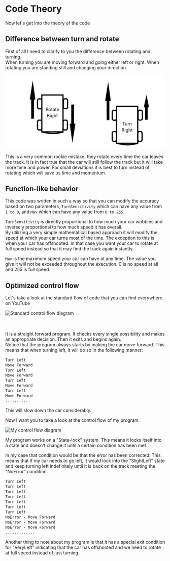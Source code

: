 # Code Theory

Now let's get into the theory of the code

## Difference between turn and rotate

First of all I need to clarify to you the difference between rotating and turning.<br> When turning you are moving forward and going either left or right. When rotating you are standing still and changing your direction.

![Difference between Turning and Rotating](/images/Turn%20&%20Rotate.png)

This is a very common rookie mistake, they rotate every time the car leaves the track. It is in fact true that the car will still follow the track but it will take more time and power. For small deviations it is best to turn instead of rotating which will save us time and momentum.

## Function-like behavior
This code was written in such a way so that you can modify the accuracy based on two parameters, ```TurnSensitivity``` which can have any value from ```1 to 0```, and ```Max``` which can have any value from ```0 to 255```.

```TurnSensitivity``` is directly proportional to how much your car wobbles and inversely proportional to how much speed it has overall.<br>
By utilizing a very simple mathematical based approach it will modify the speed at which your car turns most of the time. The exception to this is when your car has offshooted. In that case you want your car to rotate at full speed instead so that it may find the track again instantly.

```Max``` is the maximum speed your car can have at any time. The value you give it will not be exceeded throughout the execution. 0 is no speed at all and 255 is full speed.
## Optimized control flow
Let's take a look at the standard flow of code that you can find everywhere on YouTube<br>

![Standard control flow diagram](/images/Standard%20Control%20Flow.png)<br><br><br>

It is a straight forward program. It checks every single possibility and makes an appropriate decision. Then it exits and begins again. <br> Notice that the program always starts by making the car move forward. This means that when turning left, it will do so in the following manner:
```
Turn Left
Move Forward
Turn Left
Move Forward
Turn Left
Move Forward
Turn Left
Move Forward
...........
```
This will slow down the car considerably.

Now I want you to take a look at the control flow of my program.<br>

![My control flow diagram](/images/Optimized%20Control%20Flow.png)

My program works on a "State-lock" system. This means it locks itself into a state and doesn't change it until a certain condition has been met.

In my case that condition would be that the error has been corrected. This means that if my car needs to go left, it would lock into the "SlightLeft" state and keep turning left indefinitely until it is back on the track meeting the "NoError" condition.

```
Turn Left
Turn Left
Turn Left
Turn Left
Turn Left
Turn Left
Turn Left
NoError - Move Forward
NoError - Move Forward
NoError - Move Forward
.............
```

Another thing to note about my program is that it has a special exit condition for "VeryLeft" indicating that the car has offshooted and we need to rotate at full speed instead of just turning.
